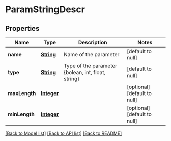 # ParamStringDescr
## Properties

Name | Type | Description | Notes
------------ | ------------- | ------------- | -------------
**name** | [**String**](string.md) | Name of the parameter | [default to null]
**type** | [**String**](string.md) | Type of the parameter {bolean, int, float, string} | [default to null]
**maxLength** | [**Integer**](integer.md) |  | [optional] [default to null]
**minLength** | [**Integer**](integer.md) |  | [optional] [default to null]

[[Back to Model list]](../README.md#documentation-for-models) [[Back to API list]](../README.md#documentation-for-api-endpoints) [[Back to README]](../README.md)


